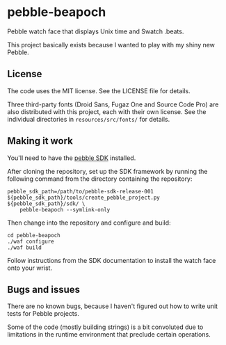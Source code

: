 pebble-beapoch
==============

Pebble watch face that displays Unix time and Swatch .beats.

This project basically exists because I wanted to play with my shiny new
Pebble.

License
-------

The code uses the MIT license. See the LICENSE file for details.

Three third-party fonts (Droid Sans, Fugaz One and Source Code Pro) are also
distributed with this project, each with their own license. See the individual
directories in `resources/src/fonts/` for details.

Making it work
--------------

You'll need to have the [pebble SDK](http://developer.getpebble.com/)
installed.

After cloning the repository, set up the SDK framework by running the following
command from the directory containing the repository:

    pebble_sdk_path=/path/to/pebble-sdk-release-001
    ${pebble_sdk_path}/tools/create_pebble_project.py ${pebble_sdk_path}/sdk/ \
        pebble-beapoch --symlink-only

Then change into the repository and configure and build:

    cd pebble-beapoch
    ./waf configure
    ./waf build

Follow instructions from the SDK documentation to install the watch face onto
your wrist.

Bugs and issues
---------------

There are no known bugs, because I haven't figured out how to write unit tests
for Pebble projects.

Some of the code (mostly building strings) is a bit convoluted due to
limitations in the runtime environment that preclude certain operations.
